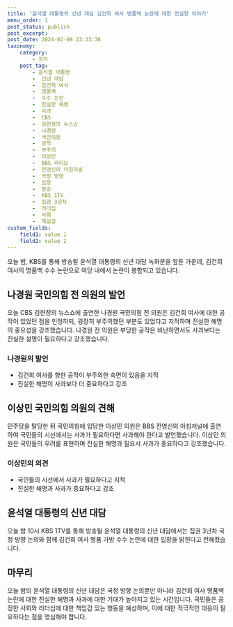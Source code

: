 ```yaml
---
title: '윤석열 대통령의 신년 대담 김건희 여사 명품백 논란에 대한 진실한 이야기'
menu_order: 1
post_status: publish
post_excerpt: 
post_date: 2024-02-08 23:33:36
taxonomy:
    category:
        - 정치
    post_tag:
        - 윤석열 대통령
        -  신년 대담
        -  김건희 여사
        -  명품백
        -  수수 논란
        -  진실한 해명
        -  사과
        -  CBS
        -  김현정의 뉴스쇼
        -  나경원
        -  국민의힘
        -  공작
        -  부주의
        -  이상민
        -  BBS 라디오
        -  전영신의 아침저널
        -  국정 방향
        -  입장
        -  방송
        -  KBS 1TV
        -  집권 3년차
        -  리더십
        -  사회
        -  책임감
custom_fields:
    field1: value 1
    field2: value 2
---
```


오늘 밤, KBS를 통해 방송될 윤석열 대통령의 신년 대담 녹화분을 앞둔 가운데, 김건희 여사의 명품백 수수 논란으로 여당 내에서 논란이 봉합되고 있습니다.
## 나경원 국민의힘 전 의원의 발언
오늘 CBS 김현정의 뉴스쇼에 출연한 나경원 국민의힘 전 의원은 김건희 여사에 대한 공작이 있었던 점을 인정하되, 굉장히 부주의했던 부분도 있었다고 지적하며 진실한 해명의 중요성을 강조했습니다. 나경원 전 의원은 부당한 공작은 비난하면서도 사과보다는 진실한 설명이 필요하다고 강조했습니다.
### 나경원의 발언
- 김건희 여사를 향한 공작이 부주의한 측면이 있음을 지적
- 진실한 해명이 사과보다 더 중요하다고 강조
## 이상민 국민의힘 의원의 견해
민주당을 탈당한 뒤 국민의힘에 입당한 이상민 의원은 BBS 전영신의 아침저널에 출연하여 국민들의 시선에서는 사과가 필요하다면 사과해야 한다고 발언했습니다. 이상민 의원은 국민들의 우려를 표현하며 진실한 해명과 필요시 사과가 중요하다고 강조했습니다.
### 이상민의 의견
- 국민들의 시선에서 사과가 필요하다고 지적
- 진실한 해명과 사과가 중요하다고 강조
## 윤석열 대통령의 신년 대담
오늘 밤 10시 KBS 1TV를 통해 방송될 윤석열 대통령의 신년 대담에서는 집권 3년차 국정 방향 논의와 함께 김건희 여사 명품 가방 수수 논란에 대한 입장을 밝힌다고 전해졌습니다.
## 마무리
오늘 밤의 윤석열 대통령의 신년 대담은 국정 방향 논의뿐만 아니라 김건희 여사 명품백 논란에 대한 진실한 해명과 사과에 대한 기대가 높아지고 있는 시간입니다. 국민들은 공정한 사회와 리더십에 대한 책임감 있는 행동을 예상하며, 이에 대한 적극적인 대응이 필요하다는 점을 명심해야 합니다.
